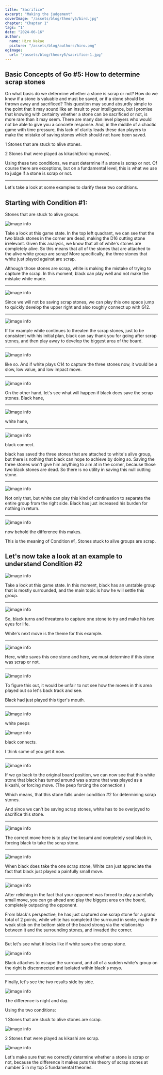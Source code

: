 ```yaml
---
title: "Sacrifice"
excerpt: "Making the judgement"
coverImage: "/assets/blog/theory5/bird.jpg"
chapter: "Chapter 1"
tags: "1"
date: "2024-06-16"
author:
  name: Hiro Nakae
  picture: "/assets/blog/authors/hiro.png"
ogImage:
  url: "/assets/blog/theory5/sacrifice-1.jpg"
---
```


## Basic Concepts of Go #5: How to determine scrap stones

On what basis do we determine whether a stone is scrap or not?
How do we know if a stone is valuable and must be saved, or if a stone should be thrown away and sacrificed? This question may sound absurdly simple to the point that it may sound like an insult to your intelligence, but I promise that knowing with certainty whether a stone can be sacrificed or not, is more rare than it may seem. There are many dan level players who would not be able to give you a concrete response. And, in the middle of a chaotic game with time pressure, this lack of clarity leads these dan players to make the mistake of saving stones which should not have been saved.

1 Stones that are stuck to alive stones.

2 Stones that were played as kikashi(forcing moves).

Using these two conditions, we must determine if a stone is scrap or not. Of course there are exceptions, but on a fundamental level, this is what we use to judge if a stone is scrap or not.

---

Let's take a look at some examples to clarify these two conditions.

## Starting with Condition #1:

Stones that are stuck to alive groups.

![image info](/assets/blog/theory5/part1/theory5-1.PNG)

Take a look at this game state. In the top left quadrant, we can see that the two black stones in the corner are dead, making the D16 cutting stone irrelevant. Given this analysis, we know that all of white's stones are completely alive. So this means that all of the stones that are attached to the alive white group are scrap! More specifically, the three stones that white just played against are scrap.

Although those stones are scrap, white is making the mistake of trying to capture the scrap. In this moment, black can play well and not make the mistake white made.

---

![image info](/assets/blog/theory5/part1/theory5-2.PNG)

Since we will not be saving scrap stones, we can play this one space jump to quickly develop the upper right and also roughly connect up with G12.

---

![image info](/assets/blog/theory5/part1/theory5-3.PNG)

If for example white continues to threaten the scrap stones, just to be consistent with his initial plan, black can say thank you for going after scrap stones, and then play away to develop the biggest area of the board.

---

![image info](/assets/blog/theory5/part1/theory5-4.PNG)

like so. And if white plays C14 to capture the three stones now, it would be a slow, low value, and low impact move.

---

![image info](/assets/blog/theory5/part1/theory5-5.PNG)

On the other hand, let's see what will happen if black does save the scrap stones. Black hane,

---

![image info](/assets/blog/theory5/part1/theory5-6.PNG)

white hane,

---

![image info](/assets/blog/theory5/part1/theory5-7.PNG)

black connect.

black has saved the three stones that are attached to white's alive group, but there is nothing that black can hope to achieve by doing so. Saving the three stones won't give him anything to aim at in the corner, because those two black stones are dead. So there is no utility in saving this null cutting stone.

---

![image info](/assets/blog/theory5/part1/theory5-8.PNG)

Not only that, but white can play this kind of continuation to separate the entire group from the right side. Black has just increased his burden for nothing in return.

---

![image info](/assets/blog/theory5/part1/theory5-comparison.png)

now behold the difference this makes.

This is the meaning of Condition #1, Stones stuck to alive groups are scrap.

## Let's now take a look at an example to understand Condition #2

![image info](/assets/blog/theory5/part2/theory5-9.PNG)

Take a look at this game state. In this moment, black has an unstable group that is mostly surrounded, and the main topic is how he will settle this group.

---

![image info](/assets/blog/theory5/part2/theory5-10.PNG)

So, black turns and threatens to capture one stone to try and make his two eyes for life.

White's next move is the theme for this example.

---

![image info](/assets/blog/theory5/part2/theory5-11.PNG)

Here, white saves this one stone and here, we must determine if this stone was scrap or not.

---

![image info](/assets/blog/theory5/part2/theory5-12.PNG)

To figure this out, it would be unfair to not see how the moves in this area played out so let's back track and see.

Black had just played this tiger's mouth.

---

![image info](/assets/blog/theory5/part2/theory5-13.PNG)

white peeps

![image info](/assets/blog/theory5/part2/theory5-14.PNG)

black connects.

I think some of you get it now.

---

![image info](/assets/blog/theory5/part2/theory5-10.PNG)

If we go back to the original board position, we can now see that this white stone that black has turned around was a stone that was played as a kikashi, or forcing move. (The peep forcing the connection.)

Which means, that this stone falls under condition #2 for determining scrap stones.

And since we can't be saving scrap stones, white has to be overjoyed to sacrifice this stone.

---

![image info](/assets/blog/theory5/part2/theory5-15.PNG)

The correct move here is to play the kosumi and completely seal black in, forcing black to take the scrap stone.

---

![image info](/assets/blog/theory5/part2/theory5-16.PNG)

When black does take the one scrap stone,
White can just appreciate the fact that black just played a painfully small move.

---

![image info](/assets/blog/theory5/part2/theory5-17.PNG)

After relishing in the fact that your opponent was forced to play a painfully small move, you can go ahead and play the biggest area on the board, completely outpacing the opponent.

From black's perspective, he has just captured one scrap stone for a grand total of 2 points, while white has completed the surround in sente, made the weak stick on the bottom side of the board strong via the relationship between it and the surrounding stones, and invaded the corner.

---

But let's see what it looks like if white saves the scrap stone.

![image info](/assets/blog/theory5/part2/theory5-18.PNG)

Black attaches to escape the surround, and all of a sudden white's group on the right is disconnected and isolated within black's moyo.

---

Finally, let's see the two results side by side.

![image info](/assets/blog/theory5/part2/theory5-comparison2.png)

The difference is night and day.

Using the two conditions:

1 Stones that are stuck to alive stones are scrap.

![image info](/assets/blog/theory5/part1/theory5-comparison.png)

2 Stones that were played as kikashi are scrap.

![image info](/assets/blog/theory5/part2/theory5-comparison2.png)

Let's make sure that we correctly determine whether a stone is scrap or not, because the difference it makes puts this theory of scrap stones at number 5 in my top 5 fundamental theories.
